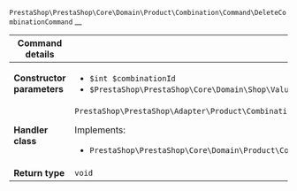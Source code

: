 `PrestaShop\PrestaShop\Core\Domain\Product\Combination\Command\DeleteCombinationCommand`
__

| Command details            |    |
| -------------------------- | -- |
| **Constructor parameters** | <ul> <li>`$int $combinationId`</li>  <li>`$PrestaShop\PrestaShop\Core\Domain\Shop\ValueObject\ShopConstraint $shopConstraint`</li> </ul> |
| **Handler class**          | `PrestaShop\PrestaShop\Adapter\Product\Combination\CommandHandler\DeleteCombinationHandler`  <p> Implements: </p> <ul>  <li>`PrestaShop\PrestaShop\Core\Domain\Product\Combination\CommandHandler\DeleteCombinationHandlerInterface`</li>  |
| **Return type** |  `void`  |
